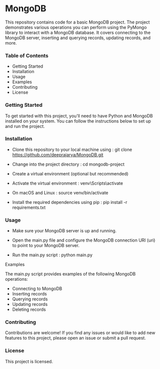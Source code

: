 # MongoDB 

This repository contains code for a basic MongoDB project. The project demonstrates various operations you can perform using the PyMongo library to interact with a MongoDB database. It covers connecting to the MongoDB server, inserting and querying records, updating records, and more.

### Table of Contents

* Getting Started
* Installation
* Usage
* Examples
* Contributing
* License

### Getting Started

To get started with this project, you'll need to have Python and MongoDB installed on your system. You can follow the instructions below to set up and run the project.

### Installation

* Clone this repository to your local machine using : git clone https://github.com/deeprajarya/MongoDB.git

* Change into the project directory : cd mongodb-project
* Create a virtual environment (optional but recommended) 
* Activate the virtual environment : venv\Scripts\activate
* On macOS and Linux : source venv/bin/activate
* Install the required dependencies using pip : pip install -r requirements.txt

### Usage

* Make sure your MongoDB server is up and running.

* Open the main.py file and configure the MongoDB connection URI (uri) to point to your MongoDB server.

* Run the main.py script : python main.py

Examples

The main.py script provides examples of the following MongoDB operations:

* Connecting to MongoDB
* Inserting records
* Querying records
* Updating records
* Deleting records

### Contributing

Contributions are welcome! If you find any issues or would like to add new features to this project, please open an issue or submit a pull request.

### License

This project is licensed.
